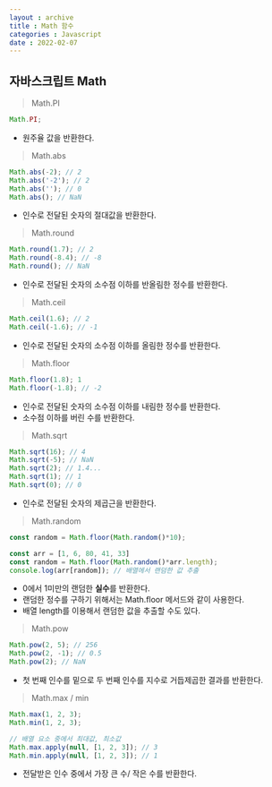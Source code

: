 ```yaml
---
layout : archive
title : Math 함수
categories : Javascript
date : 2022-02-07
---
```

## 자바스크립트 Math
> Math.PI

```javascript
Math.PI;
```
* 원주율 값을 반환한다.

> Math.abs

```javascript
Math.abs(-2); // 2
Math.abs('-2'); // 2
Math.abs(''); // 0
Math.abs(); // NaN
```
* 인수로 전달된 숫자의 절대값을 반환한다.

> Math.round

```javascript
Math.round(1.7); // 2
Math.round(-8.4); // -8
Math.round(); // NaN
```
* 인수로 전달된 숫자의 소수점 이하를 반올림한 정수를 반환한다.

> Math.ceil

```javascript
Math.ceil(1.6); // 2
Math.ceil(-1.6); // -1
```
* 인수로 전달된 숫자의 소수점 이하를 올림한 정수를 반환한다.

> Math.floor

```javascript
Math.floor(1.8); 1
Math.floor(-1.8); // -2
```
* 인수로 전달된 숫자의 소수점 이하를 내림한 정수를 반환한다.
* 소수점 이하를 버린 수를 반환한다.

> Math.sqrt

```javascript
Math.sqrt(16); // 4
Math.sqrt(-5); // NaN
Math.sqrt(2); // 1.4...
Math.sqrt(1); // 1
Math.sqrt(0); // 0
```
* 인수로 전달된 숫자의 제곱근을 반환한다.

> Math.random

```javascript
const random = Math.floor(Math.random()*10);

const arr = [1, 6, 80, 41, 33]
const random = Math.floor(Math.random()*arr.length);
console.log(arr[random]); // 배열에서 랜덤한 값 추출
```
* 0에서 1미만의 랜덤한 **실수**를 반환한다.
* 랜덤한 정수를 구하기 위해서는 Math.floor 메서드와 같이 사용한다.
* 배열 length를 이용해서 랜덤한 값을 추출할 수도 있다.

> Math.pow

```javascript
Math.pow(2, 5); // 256
Math.pow(2, -1); // 0.5
Math.pow(2); // NaN
```
* 첫 번째 인수를 밑으로 두 번째 인수를 지수로 거듭제곱한 결과를 반환한다.

> Math.max / min

```javascript
Math.max(1, 2, 3);
Math.min(1, 2, 3);

// 배열 요소 중에서 최대값, 최소값
Math.max.apply(null, [1, 2, 3]); // 3
Math.min.apply(null, [1, 2, 3]); // 1
```
* 전달받은 인수 중에서 가장 큰 수/ 작은 수를 반환한다.